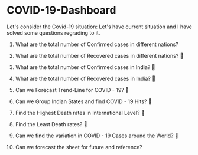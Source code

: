 # COVID-19-Dashboard

Let's consider the Covid-19 situation:
Let's have current situation and I have solved some questions regrading to it.

1. What are the total number of Confirmed cases in different nations?

2. What are the total number of Recovered cases in different nations?

3. What are the total number of Confirmed cases in India?

4. What are the total number of Recovered cases in India?

5. Can we Forecast Trend-Line for COVID - 19?

6. Can we Group Indian States and find COVID - 19 Hits?

7. Find the Highest Death rates in International Level?

8. Find the Least Death rates?

9. Can we find the variation in COVID - 19 Cases around the World?

10.  Can we forecast the sheet for future and reference?
